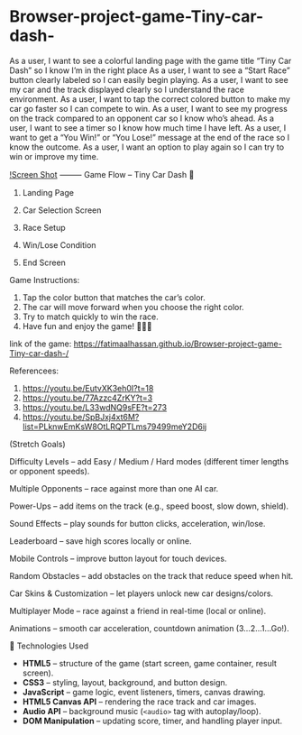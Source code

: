 # Browser-project-game-Tiny-car-dash-

 As a user, I want to see a colorful landing page with the game title “Tiny Car Dash” so I know I’m in the right place
As a user, I want to see a “Start Race” button clearly labeled so I can easily begin playing.
As a user, I want to see my car and the track displayed clearly so I understand the race environment.
 As a user, I want to tap the correct colored button to make my car go faster so I can compete to win.
 As a user, I want to see my progress on the track compared to an opponent car so I know who’s ahead.
 As a user, I want to see a timer so I know how much time I have left.
 As a user, I want to get a “You Win!” or “You Lose!” message at the end of the race so I know the outcome.
 As a user, I want an option to play again so I can try to win or improve my time.

[!Screen Shot](https://i.ibb.co/PvPQKgSn/Screenshot-23-8-2025-9462-127-0-0-1.jpg)
⸻
Game Flow – Tiny Car Dash 🏁
1. Landing Page

2. Car Selection Screen

3. Race Setup

5. Win/Lose Condition
6. End Screen
 
 Game Instructions:
1. Tap the color button that matches the car’s color.
2. The car will move forward when you choose the right color.
3. Try to match quickly to win the race.
4. Have fun and enjoy the game! 🚗🎨🎉


link of the game:
https://fatimaalhassan.github.io/Browser-project-game-Tiny-car-dash-/


Referencees:

1. https://youtu.be/EutvXK3eh0I?t=18
2. https://youtu.be/77Azzc4ZrKY?t=3
3. https://youtu.be/L33wdNQ9sFE?t=273
4. https://youtu.be/SpBJxj4xt6M?list=PLknwEmKsW8OtLRQPTLms79499meY2D6ij


 (Stretch Goals)

Difficulty Levels – add Easy / Medium / Hard modes (different timer lengths or opponent speeds).

Multiple Opponents – race against more than one AI car.

Power-Ups – add items on the track (e.g., speed boost, slow down, shield).

Sound Effects – play sounds for button clicks, acceleration, win/lose.

Leaderboard – save high scores locally or online.

Mobile Controls – improve button layout for touch devices.

Random Obstacles – add obstacles on the track that reduce speed when hit.

Car Skins & Customization – let players unlock new car designs/colors.

Multiplayer Mode – race against a friend in real-time (local or online).

Animations – smooth car acceleration, countdown animation (3…2…1…Go!).




📌 Technologies Used

* **HTML5** – structure of the game (start screen, game container, result screen).
* **CSS3** – styling, layout, background, and button design.
* **JavaScript** – game logic, event listeners, timers, canvas drawing.
* **HTML5 Canvas API** – rendering the race track and car images.
* **Audio API** – background music (`<audio>` tag with autoplay/loop).
* **DOM Manipulation** – updating score, timer, and handling player input.

